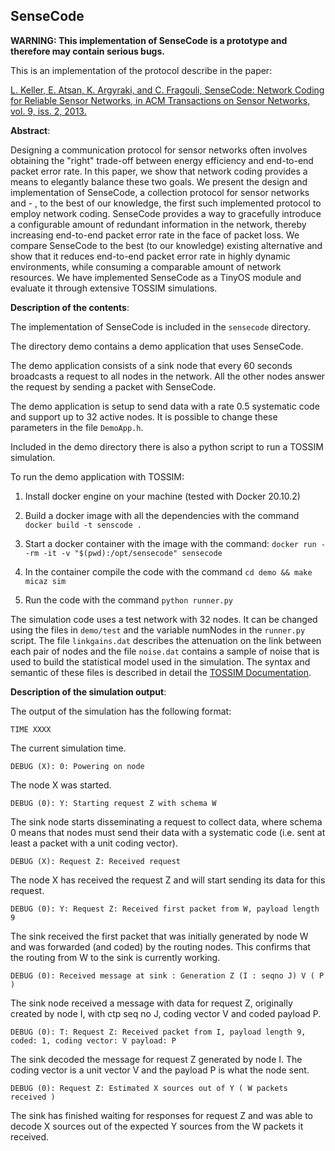 SenseCode
---------

**WARNING: This implementation of SenseCode is a prototype and therefore may 
contain serious bugs.**

This is an implementation of the protocol describe in the paper:

[L. Keller, E. Atsan, K. Argyraki, and C. Fragouli,
 SenseCode: Network Coding for Reliable Sensor Networks, 
 in ACM Transactions on Sensor Networks, vol. 9, iss. 2, 2013.](http://lorenzo.nodo.ch/media/files/papers/tosn2013-sensecode.pdf)

**Abstract**:

Designing a communication protocol for sensor networks often involves obtaining 
the "right" trade-off between energy efficiency and end-to-end packet error rate. 
In this paper, we show that network coding provides a means to elegantly balance 
these two goals. We present the design and implementation of SenseCode, a collection 
protocol for sensor networks and - , to the best of our knowledge, the first 
such implemented protocol to employ network coding. SenseCode provides a way to 
gracefully introduce a configurable amount of redundant information in the network, 
thereby increasing end-to-end packet error rate in the face of packet loss. We 
compare SenseCode to the best (to our knowledge) existing alternative and show that
it reduces end-to-end packet error rate in highly dynamic environments, while consuming 
a comparable amount of network resources. We have implemented SenseCode as 
a TinyOS module and evaluate it through extensive TOSSIM simulations. 

**Description of the contents**:

The implementation of SenseCode is included in the `sensecode` directory.

The directory demo contains a demo application that uses SenseCode.

The demo application consists of a sink node that every 60 seconds broadcasts a request to 
all nodes in the network. All the other nodes answer the request by sending a packet with SenseCode.

The demo application is setup to send data with a rate 0.5 systematic code and support 
up to 32 active nodes. It is possible to change these parameters in the file  `DemoApp.h`.

Included in the demo directory there is also a python script to run a TOSSIM simulation.

To run the demo application with TOSSIM:

  1. Install docker engine on your machine (tested with Docker 20.10.2)

  2. Build a docker image with all the dependencies with the command `docker build -t senscode .`

  3. Start a docker container with the image with the command: `docker run --rm -it -v "$(pwd):/opt/sensecode" sensecode`

  4. In the container compile the code with the command `cd demo && make micaz sim`

  5. Run the code with the command `python runner.py`

The simulation code uses a test network with 32 nodes. It can be changed using the files 
in `demo/test` and the variable numNodes in the `runner.py` script. The file `linkgains.dat` 
describes the attenuation on the link between each pair of nodes and the file `noise.dat` 
contains a sample of noise that is used to build the statistical model used in the simulation. 
The syntax and semantic of these files is described in detail the 
[TOSSIM Documentation](http://tinyos.stanford.edu/tinyos-wiki/index.php/TOSSIM#Configuring_a_Network).

**Description of the simulation output**:

The output of the simulation has the following format:

```
TIME XXXX 
```

The current simulation time.

```
DEBUG (X): 0: Powering on node
```

The node X  was started.

```
DEBUG (0): Y: Starting request Z with schema W
```

The sink node starts disseminating a request to collect data, where schema 0 means that
nodes must send their data with a systematic code (i.e. sent at least a packet with
a unit coding vector).

```
DEBUG (X): Request Z: Received request
```
The node X has received the request Z and will start sending its data for this request.

```
DEBUG (0): Y: Request Z: Received first packet from W, payload length 9
```

The sink received the first packet that was initially generated by node W and was forwarded 
(and coded) by the routing nodes. This confirms that the routing from W to the sink is 
currently working.

```
DEBUG (0): Received message at sink : Generation Z (I : seqno J) V ( P )
```

The sink node received a message with data for request Z, originally created by node I, 
with ctp seq no J, coding vector V and coded payload P.

```
DEBUG (0): T: Request Z: Received packet from I, payload length 9, coded: 1, coding vector: V payload: P
```

The sink decoded the message for request Z generated by node I. The coding vector is a 
unit vector V and the payload P is what the node sent.

```
DEBUG (0): Request Z: Estimated X sources out of Y ( W packets received )
```

The sink has finished waiting for responses for request Z and was able to decode X sources out 
of the expected Y sources from the W packets it received.
